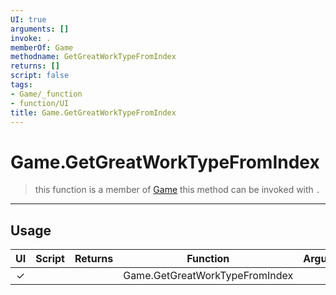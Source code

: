 ```yaml
---
UI: true
arguments: []
invoke: .
memberOf: Game
methodname: GetGreatWorkTypeFromIndex
returns: []
script: false
tags:
- Game/_function
- function/UI
title: Game.GetGreatWorkTypeFromIndex
---
```

# Game.GetGreatWorkTypeFromIndex
> this function is a member of [Game](civ-6/lua/Game.md)
> this method can be invoked with `.`
-----
## Usage
|  UI | Script | Returns | Function | Arguments |
|:---:|:------:|-------:|:--------:|:---------|
|✓| ||Game.GetGreatWorkTypeFromIndex||
